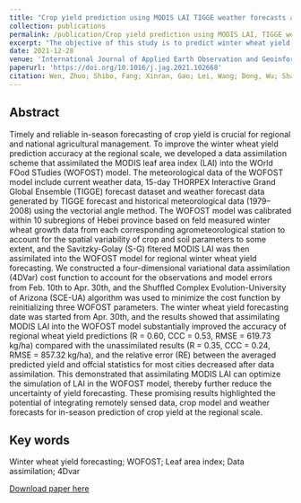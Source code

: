 ```yaml
---
title: "Crop yield prediction using MODIS LAI TIGGE weather forecasts and WOFOST model A case study for winter wheat in Hebei China during 2009–2013"
collection: publications
permalink: /publication/Crop yield prediction using MODIS LAI, TIGGE weather forecasts and WOFOST model A case study for winter wheat in Hebei, China during 2009-2013
excerpt: "The objective of this study is to predict winter wheat yield at the regional scale and improve the accuracy by assimilating remotely sensed observations.<br/><img src='/wen/images/JAG20211.jpg'>"
date: 2021-12-28
venue: 'International Journal of Applied Earth Observation and Geoinformation'
paperurl: 'https://doi.org/10.1016/j.jag.2021.102668'
citation: Wen, Zhuo; Shibo, Fang; Xinran, Gao; Lei, Wang; Dong, Wu; Shaolong, Fu; Qingling, Wu; Jianxi, Huang. Crop yield prediction using MODIS LAI, TIGGE weather forecasts and WOFOST model A case study for winter wheat in Hebei, China during 2009–2013. International Journal of Applied Earth Observation and Geoinformation, 2022; 106, 102668. 
---
```


## Abstract
Timely and reliable in-season forecasting of crop yield is crucial for regional and national agricultural management. To improve the winter wheat yield prediction accuracy at the regional scale, we developed a data
assimilation scheme that assimilated the MODIS leaf area index (LAI) into the WOrld FOod STudies (WOFOST)
model. The meteorological data of the WOFOST model include current weather data, 15-day THORPEX Interactive Grand Global Ensemble (TIGGE) forecast dataset and weather forecast data generated by TIGGE forecast
and historical meteorological data (1979–2008) using the vectorial angle method. The WOFOST model was
calibrated within 10 subregions of Hebei province based on feld measured winter wheat growth data from each
corresponding agrometeorological station to account for the spatial variability of crop and soil parameters to
some extent, and the Savitzky-Golay (S-G) fltered MODIS LAI was then assimilated into the WOFOST model for
regional winter wheat yield forecasting. We constructed a four-dimensional variational data assimilation (4DVar)
cost function to account for the observations and model errors from Feb. 10th to Apr. 30th, and the Shufﬂed
Complex Evolution-University of Arizona (SCE-UA) algorithm was used to minimize the cost function by reinitializing three WOFOST parameters. The winter wheat yield forecasting date was started from Apr. 30th, and the
results showed that assimilating MODIS LAI into the WOFOST model substantially improved the accuracy of
regional wheat yield predictions (R = 0.60, CCC = 0.53, RMSE = 619.73 kg/ha) compared with the unassimilated results (R = 0.35, CCC = 0.24, RMSE = 857.32 kg/ha), and the relative error (RE) between the averaged
predicted yield and offcial statistics for most cities decreased after data assimilation. This demonstrated that
assimilating MODIS LAI can optimize the simulation of LAI in the WOFOST model, thereby further reduce the
uncertainty of yield forecasting. These promising results highlighted the potential of integrating remotely sensed
data, crop model and weather forecasts for in-season prediction of crop yield at the regional scale.

## Key words
Winter wheat yield forecasting; WOFOST; Leaf area index; Data assimilation; 4Dvar

[Download paper here](https://wenzhuo727.github.io/wen/files/JAG2021.pdf)




